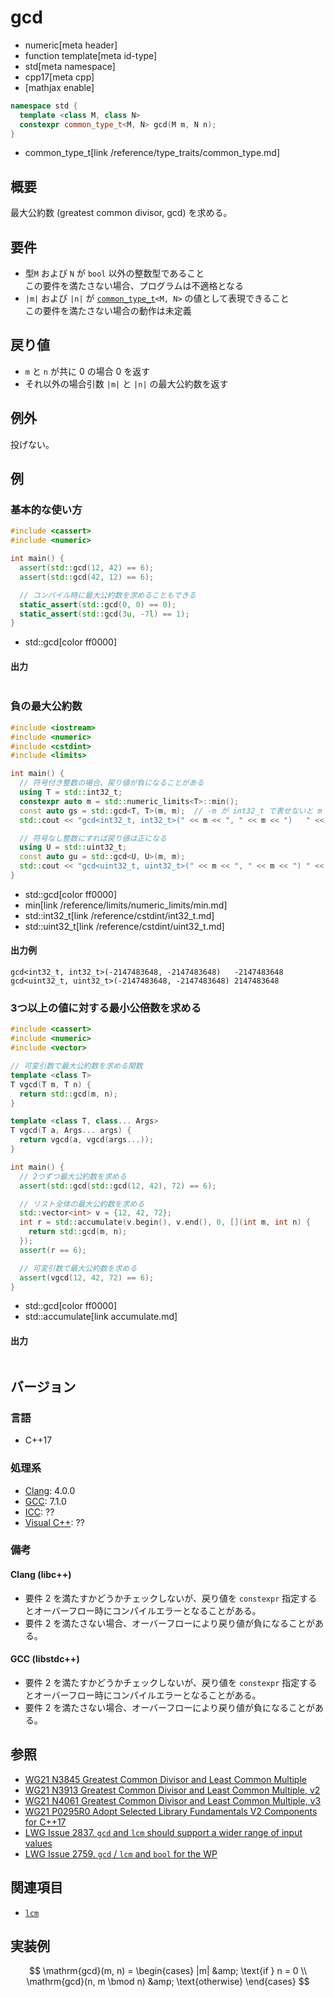 # gcd
* numeric[meta header]
* function template[meta id-type]
* std[meta namespace]
* cpp17[meta cpp]
* [mathjax enable]

```cpp
namespace std {
  template <class M, class N>
  constexpr common_type_t<M, N> gcd(M m, N n);
}
```
* common_type_t[link /reference/type_traits/common_type.md]

## 概要
最大公約数 (greatest common divisor, gcd) を求める。


## 要件
- 型`M` および `N` が `bool` 以外の整数型であること  
  この要件を満たさない場合、プログラムは不適格となる
- `|m|` および `|n|` が [`common_type_t`](/reference/type_traits/common_type.md)`<M, N>` の値として表現できること  
  この要件を満たさない場合の動作は未定義


## 戻り値
* `m` と `n` が共に 0 の場合 0 を返す
* それ以外の場合引数 `|m|` と `|n|` の最大公約数を返す


## 例外
投げない。


## 例
### 基本的な使い方
```cpp example
#include <cassert>
#include <numeric>

int main() {
  assert(std::gcd(12, 42) == 6);
  assert(std::gcd(42, 12) == 6);

  // コンパイル時に最大公約数を求めることもできる
  static_assert(std::gcd(0, 0) == 0);
  static_assert(std::gcd(3u, -7l) == 1);
}
```
* std::gcd[color ff0000]

#### 出力
```
```

### 負の最大公約数
```cpp example
#include <iostream>
#include <numeric>
#include <cstdint>
#include <limits>

int main() {
  // 符号付き整数の場合、戻り値が負になることがある
  using T = std::int32_t;
  constexpr auto m = std::numeric_limits<T>::min();
  const auto gs = std::gcd<T, T>(m, m);  // -m が int32_t で表せないと m < 0 になる
  std::cout << "gcd<int32_t, int32_t>(" << m << ", " << m << ")   " << gs << std::endl;

  // 符号なし整数にすれば戻り値は正になる
  using U = std::uint32_t;
  const auto gu = std::gcd<U, U>(m, m);
  std::cout << "gcd<uint32_t, uint32_t>(" << m << ", " << m << ") " << gu << std::endl;
}
```
* std::gcd[color ff0000]
* min[link /reference/limits/numeric_limits/min.md]
* std::int32_t[link /reference/cstdint/int32_t.md]
* std::uint32_t[link /reference/cstdint/uint32_t.md]

#### 出力例
```
gcd<int32_t, int32_t>(-2147483648, -2147483648)   -2147483648
gcd<uint32_t, uint32_t>(-2147483648, -2147483648) 2147483648
```

### 3つ以上の値に対する最小公倍数を求める
```cpp example
#include <cassert>
#include <numeric>
#include <vector>

// 可変引数で最大公約数を求める関数
template <class T>
T vgcd(T m, T n) {
  return std::gcd(m, n);
}

template <class T, class... Args>
T vgcd(T a, Args... args) {
  return vgcd(a, vgcd(args...));
}

int main() {
  // 2つずつ最大公約数を求める
  assert(std::gcd(std::gcd(12, 42), 72) == 6);

  // リスト全体の最大公約数を求める
  std::vector<int> v = {12, 42, 72};
  int r = std::accumulate(v.begin(), v.end(), 0, [](int m, int n) {
    return std::gcd(m, n);
  });
  assert(r == 6);

  // 可変引数で最大公約数を求める
  assert(vgcd(12, 42, 72) == 6);
}
```
* std::gcd[color ff0000]
* std::accumulate[link accumulate.md]

#### 出力
```
```

## バージョン
### 言語
- C++17

### 処理系
- [Clang](/implementation.md#clang): 4.0.0
- [GCC](/implementation.md#gcc): 7.1.0
- [ICC](/implementation.md#icc): ??
- [Visual C++](/implementation.md#visual_cpp): ??

### 備考
#### Clang (libc++)
- 要件 2 を満たすかどうかチェックしないが、戻り値を `constexpr` 指定するとオーバーフロー時にコンパイルエラーとなることがある。
- 要件 2 を満たさない場合、オーバーフローにより戻り値が負になることがある。

#### GCC (libstdc++)
- 要件 2 を満たすかどうかチェックしないが、戻り値を `constexpr` 指定するとオーバーフロー時にコンパイルエラーとなることがある。
- 要件 2 を満たさない場合、オーバーフローにより戻り値が負になることがある。


## 参照
* [WG21 N3845 Greatest Common Divisor and Least Common Multiple](http://www.open-std.org/jtc1/sc22/wg21/docs/papers/2014/n3845.pdf)
* [WG21 N3913 Greatest Common Divisor and Least Common Multiple, v2](http://www.open-std.org/jtc1/sc22/wg21/docs/papers/2014/n3913.pdf)
* [WG21 N4061 Greatest Common Divisor and Least Common Multiple, v3](http://www.open-std.org/jtc1/sc22/wg21/docs/papers/2014/n4061.pdf)
* [WG21 P0295R0 Adopt Selected Library Fundamentals V2 Components for C++17](http://www.open-std.org/jtc1/sc22/wg21/docs/papers/2016/p0295r0.pdf)
* [LWG Issue 2837. `gcd` and `lcm` should support a wider range of input values](https://wg21.cmeerw.net/lwg/issue2837)
* [LWG Issue 2759. `gcd` / `lcm` and `bool` for the WP](https://wg21.cmeerw.net/lwg/issue2759)


## 関連項目
* [`lcm`](lcm.md)


## 実装例
$$ \mathrm{gcd}(m, n) = \begin{cases}
  |m| &amp; \text{if } n = 0 \\
  \mathrm{gcd}(n, m \bmod n) &amp; \text{otherwise}
\end{cases} $$
